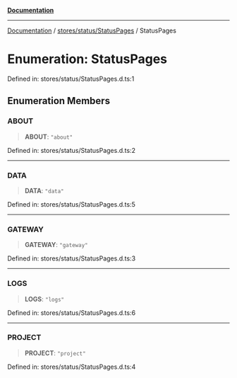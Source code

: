 [**Documentation**](../../../../index.md)

***

[Documentation](../../../../index.md) / [stores/status/StatusPages](../index.md) / StatusPages

# Enumeration: StatusPages

Defined in: stores/status/StatusPages.d.ts:1

## Enumeration Members

### ABOUT

> **ABOUT**: `"about"`

Defined in: stores/status/StatusPages.d.ts:2

***

### DATA

> **DATA**: `"data"`

Defined in: stores/status/StatusPages.d.ts:5

***

### GATEWAY

> **GATEWAY**: `"gateway"`

Defined in: stores/status/StatusPages.d.ts:3

***

### LOGS

> **LOGS**: `"logs"`

Defined in: stores/status/StatusPages.d.ts:6

***

### PROJECT

> **PROJECT**: `"project"`

Defined in: stores/status/StatusPages.d.ts:4
